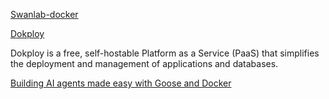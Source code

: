 [Swanlab-docker](https://juejin.cn/post/7481581787406827559)

[Dokploy](https://github.com/Dokploy/dokploy)

Dokploy is a free, self-hostable Platform as a Service (PaaS) that simplifies the deployment and management of applications and databases.

[Building AI agents made easy with Goose and Docker](https://www.docker.com/blog/building-ai-agents-with-goose-and-docker/)

